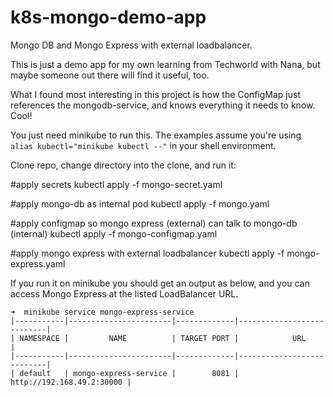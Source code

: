 # k8s-mongo-demo-app
Mongo DB and Mongo Express with external loadbalancer. 

This is just a demo app for my own learning from Techworld with Nana, but maybe someone out there will find it useful, too. 

What I found most interesting in this project is how the ConfigMap just references the mongodb-service, and knows everything it needs to know. Cool!

You just need minikube to run this. The examples assume you're using `alias kubectl="minikube kubectl --"` in your shell environment.

Clone repo, change directory into the clone, and run it:

#apply secrets
kubectl apply -f mongo-secret.yaml

#apply mongo-db as internal pod 
kubectl apply -f mongo.yaml

#apply configmap so mongo express (external) can talk to mongo-db (internal)
kubectl apply -f mongo-configmap.yaml

#apply mongo express with external loadbalancer
kubectl apply -f mongo-express.yaml

If you run it on minikube you should get an output as below, and you can access Mongo Express at the listed LoadBalancer URL. 

```
➜  minikube service mongo-express-service
|-----------|-----------------------|-------------|---------------------------|
| NAMESPACE |         NAME          | TARGET PORT |            URL            |
|-----------|-----------------------|-------------|---------------------------|
| default   | mongo-express-service |        8081 | http://192.168.49.2:30000 |
```
